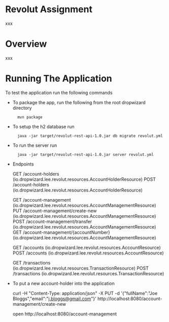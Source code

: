 # Revolut Assignment

xxx

# Overview

xxx

# Running The Application

To test the application run the following commands

* To package the app, run the following from the root dropwizard directory

        mvn package

* To setup the h2 database run

        java -jar target/revolut-rest-api-1.0.jar db migrate revolut.yml

* To run the server run

        java -jar target/revolut-rest-api-1.0.jar server revolut.yml

* Endpoints 

    GET     /account-holders (io.dropwizard.lee.revolut.resources.AccountHolderResource)
    POST    /account-holders (io.dropwizard.lee.revolut.resources.AccountHolderResource)
    
    GET     /account-management (io.dropwizard.lee.revolut.resources.AccountManagementResource)
    PUT     /account-management/create-new (io.dropwizard.lee.revolut.resources.AccountManagementResource)
    POST    /account-management/transfer (io.dropwizard.lee.revolut.resources.AccountManagementResource)
    GET     /account-management/{accountNumber} (io.dropwizard.lee.revolut.resources.AccountManagementResource)
    
    GET     /accounts (io.dropwizard.lee.revolut.resources.AccountResource)
    POST    /accounts (io.dropwizard.lee.revolut.resources.AccountResource)
    
    GET     /transactions (io.dropwizard.lee.revolut.resources.TransactionResource)
    POST    /transactions (io.dropwizard.lee.revolut.resources.TransactionResource)

* To put a new account-holder into the application

	curl -H "Content-Type: application/json" -X PUT -d '{"fullName":"Joe Bloggs","email":"j.bloggs@gmail.com"}' http://localhost:8080/account-management/create-new
	
	open http://localhost:8080/account-management
